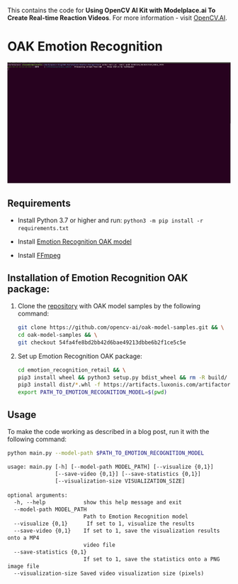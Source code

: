 This contains the code for **Using OpenCV AI Kit with Modelplace.ai To Create Real-time Reaction Videos**. For more information - visit [OpenCV.AI](https://opencv.ai/post/emotion-recognition).

# OAK Emotion Recognition

![](images/usage_demo.gif)

## Requirements

- Install Python 3.7 or higher and run: `python3 -m pip install -r requirements.txt`

- Install [Emotion Recognition OAK model](https://github.com/opencv-ai/opencv-blog/tree/main/OAK-Marketplace-Emotion-Recognition#installation-of-emotion-recognition-oak-package)

- Install [FFmpeg](https://ffmpeg.org/download.html)

## Installation of Emotion Recognition OAK package:

1. Clone the [repository](https://github.com/opencv-ai/oak-model-samples) with OAK model samples by the following command:

    ```bash
    git clone https://github.com/opencv-ai/oak-model-samples.git && \
    cd oak-model-samples && \
    git checkout 54fa4fe8bd2bb42d6bae49213dbbe6b2f1ce5c5e
    ```

2. Set up Emotion Recognition OAK package:

    ```bash
    cd emotion_recognition_retail && \
    pip3 install wheel && python3 setup.py bdist_wheel && rm -R build/ *.egg-info && \
    pip3 install dist/*.whl -f https://artifacts.luxonis.com/artifactory/luxonis-python-snapshot-local/depthai/ && rm -R dist/ && \
    export PATH_TO_EMOTION_RECOGNITION_MODEL=$(pwd)
    ```

## Usage

To make the code working as described in a blog post, run it with the following command:

```bash
python main.py --model-path $PATH_TO_EMOTION_RECOGNITION_MODEL
```

```
usage: main.py [-h] [--model-path MODEL_PATH] [--visualize {0,1}]
               [--save-video {0,1}] [--save-statistics {0,1}]
               [--visualization-size VISUALIZATION_SIZE]

optional arguments:
  -h, --help            show this help message and exit
  --model-path MODEL_PATH
                        Path to Emotion Recognition model
  --visualize {0,1}      If set to 1, visualize the results
  --save-video {0,1}    If set to 1, save the visualization results onto a MP4
                        video file
  --save-statistics {0,1}
                        If set to 1, save the statistics onto a PNG image file
  --visualization-size Saved video visualization size (pixels)
```
